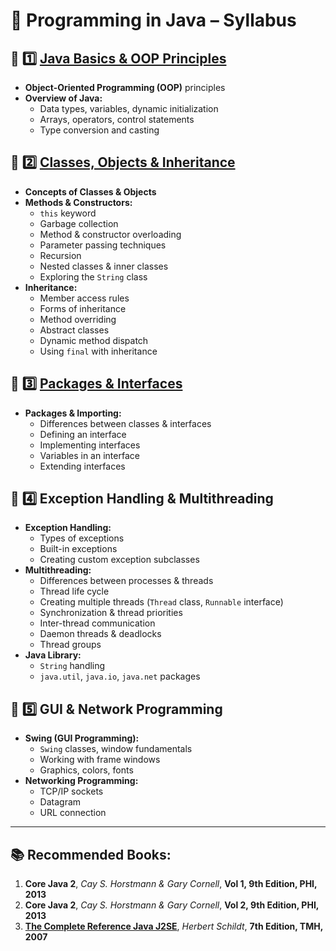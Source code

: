# 📌 Programming in Java – Syllabus

## 🔹 1️⃣ [Java Basics & OOP Principles](./notes/Unit&20I)
- **Object-Oriented Programming (OOP)** principles  
- **Overview of Java:**  
  - Data types, variables, dynamic initialization  
  - Arrays, operators, control statements  
  - Type conversion and casting  

## 🔹 2️⃣ [Classes, Objects & Inheritance](./notes/Unit%20II)  
- **Concepts of Classes & Objects**  
- **Methods & Constructors:**  
  - `this` keyword  
  - Garbage collection  
  - Method & constructor overloading  
  - Parameter passing techniques  
  - Recursion  
  - Nested classes & inner classes  
  - Exploring the `String` class  
- **Inheritance:**  
  - Member access rules  
  - Forms of inheritance  
  - Method overriding  
  - Abstract classes  
  - Dynamic method dispatch  
  - Using `final` with inheritance  

## 🔹 3️⃣ [Packages & Interfaces](./notes/Unit%20III)  
- **Packages & Importing:**  
  - Differences between classes & interfaces  
  - Defining an interface  
  - Implementing interfaces  
  - Variables in an interface  
  - Extending interfaces  

## 🔹 4️⃣ Exception Handling & Multithreading  
- **Exception Handling:**  
  - Types of exceptions  
  - Built-in exceptions  
  - Creating custom exception subclasses  
- **Multithreading:**  
  - Differences between processes & threads  
  - Thread life cycle  
  - Creating multiple threads (`Thread` class, `Runnable` interface)  
  - Synchronization & thread priorities  
  - Inter-thread communication  
  - Daemon threads & deadlocks  
  - Thread groups  
- **Java Library:**  
  - `String` handling  
  - `java.util`, `java.io`, `java.net` packages  

## 🔹 5️⃣ GUI & Network Programming  
- **Swing (GUI Programming):**  
  - `Swing` classes, window fundamentals  
  - Working with frame windows  
  - Graphics, colors, fonts  
- **Networking Programming:**  
  - TCP/IP sockets  
  - Datagram  
  - URL connection  

---

## 📚 Recommended Books:  
1. **Core Java 2**, *Cay S. Horstmann & Gary Cornell*, **Vol 1, 9th Edition, PHI, 2013**  
2. **Core Java 2**, *Cay S. Horstmann & Gary Cornell*, **Vol 2, 9th Edition, PHI, 2013**  
3. [**The Complete Reference Java J2SE**](./books/Java_The_Complete_Reference.pdf), *Herbert Schildt*, **7th Edition, TMH, 2007**  
